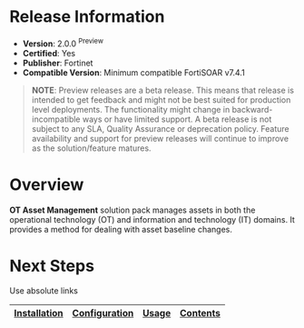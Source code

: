 # Release Information

* **Version**: 2.0.0 <sup>Preview</sup>
* **Certified**: Yes
* **Publisher**: Fortinet
* **Compatible Version**: Minimum compatible FortiSOAR v7.4.1

>**NOTE**: Preview releases are a beta release. This means that release is intended to get feedback and might not be best suited for production level deployments. The functionality might change in backward-incompatible ways or have limited support. A beta release is not subject to any SLA, Quality Assurance or deprecation policy. Feature availability and support for preview releases will continue to improve as the solution/feature matures.

# Overview

**OT Asset Management** solution pack manages assets in both the operational technology (OT) and information and technology (IT) domains. It provides a method for dealing with asset baseline changes.

# Next Steps

Use absolute links

| [Installation](./docs/setup.md#installation) | [Configuration](./docs/setup.md#configuration) | [Usage](./docs/usage.md) | [Contents](./docs/contents.md) |
|--------------------------------------------|----------------------------------------------|------------------------|------------------------------|
